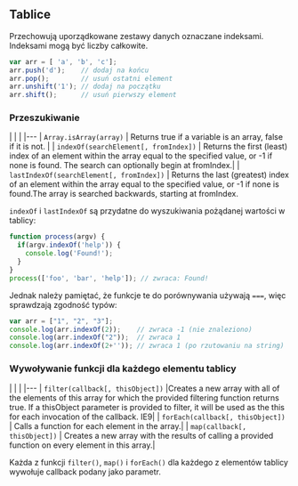 ## Tablice

Przechowują uporządkowane zestawy danych oznaczane indeksami. Indeksami mogą być liczby całkowite.
```js
var arr = [ 'a', 'b', 'c'];
arr.push('d');    // dodaj na końcu
arr.pop();        // usuń ostatni element
arr.unshift('1'); // dodaj na początku
arr.shift();      // usuń pierwszy element
```

### Przeszukiwanie
|   |   |
|---
| `Array.isArray(array)` | Returns true if a variable is an array, false if it is not. |
| `indexOf(searchElement[, fromIndex])` |	Returns the first (least) index of an element within the array equal to the specified value, or -1 if none is found. The search can optionally begin at fromIndex.|
| `lastIndexOf(searchElement[, fromIndex])` |	Returns the last (greatest) index of an element within the array equal to the specified value, or -1 if none is found.The array is searched backwards, starting at fromIndex.

`indexOf` i `lastIndexOf` są przydatne do wyszukiwania pożądanej wartości w tablicy:
```js
function process(argv) {
  if(argv.indexOf('help')) {
    console.log('Found!');
  }
}
process(['foo', 'bar', 'help']); // zwraca: Found!
```

Jednak należy pamiętać, że funkcje te do porównywania używają `===`, więc sprawdzają zgodność typów:
```js
var arr = ["1", "2", "3"];
console.log(arr.indexOf(2));    // zwraca -1 (nie znaleziono)
console.log(arr.indexOf("2"));  // zwraca 1
console.log(arr.indexOf(2+'')); // zwraca 1 (po rzutowaniu na string)
```

### Wywoływanie funkcji dla każdego elementu tablicy
|   |   |
|---
| `filter(callback[, thisObject])` |Creates a new array with all of the elements of this array for which the provided filtering function returns true. If a thisObject parameter is provided to filter, it will be used as the this for each invocation of the callback. IE9|
| `forEach(callback[, thisObject])` |	Calls a function for each element in the array.|
| `map(callback[, thisObject])` |	Creates a new array with the results of calling a provided function on every element in this array.|

Każda z funkcji `filter()`, `map()` i `forEach()` dla każdego z elementów tablicy wywołuje callback podany jako parametr.
